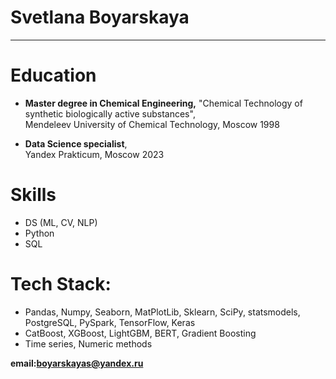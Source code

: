 # Svetlana Boyarskaya

----------------------------------------------------------------------------------------------------------------------

# Education

- **Master degree in Chemical Engineering,** "Chemical Technology of synthetic biologically active substances",  
Mendeleev University of Chemical Technology, Moscow 1998 

- **Data Science specialist**,  
Yandex Prakticum, Moscow 2023

# Skills

- DS (ML, CV, NLP)
- Python
- SQL

# Tech Stack: 


- Pandas, Numpy, Seaborn, MatPlotLib, Sklearn, SciPy, statsmodels, PostgreSQL, PySpark, TensorFlow, Keras  
- CatBoost, XGBoost, LightGBM, BERT, Gradient Boosting
- Time series, Numeric methods

**email:boyarskayas@yandex.ru**
